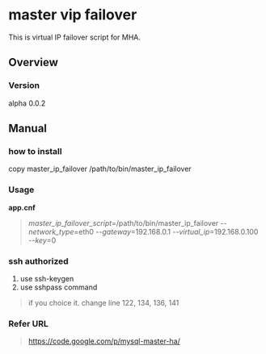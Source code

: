 # master vip failover
This is virtual IP failover script for MHA.


## Overview

### Version
alpha 0.0.2

## Manual

### how to install
copy master_ip_failover /path/to/bin/master_ip_failover

### Usage

**app.cnf**
> *master_ip_failover_script*=/path/to/bin/master_ip_failover *--network_type*=eth0 *--gateway*=192.168.0.1 *--virtual_ip*=192.168.0.100 *--key*=0

### ssh authorized

1. use ssh-keygen
2. use sshpass command

> if you choice it.
> change line 122, 134, 136, 141

### Refer URL

> <https://code.google.com/p/mysql-master-ha/>
